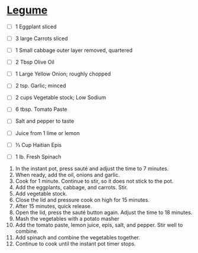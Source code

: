 # [Legume](https://www.savorythoughts.com/haitian-legume-eggplant-stew/#recipe)

- [ ] 1 Eggplant sliced
- [ ] 3 large Carrots sliced
- [ ] 1 Small cabbage outer layer removed, quartered
- [ ] 2 Tbsp Olive Oil
- [ ] 1 Large Yellow Onion; roughly chopped
- [ ] 2 tsp. Garlic; minced
- [ ] 2 cups Vegetable stock; Low Sodium
- [ ] 6 tbsp. Tomato Paste
- [ ] Salt and pepper to taste
- [ ] Juice from 1 lime or lemon
- [ ] ⅓ Cup Haitian Epis
- [ ] 1 lb. Fresh Spinach


1. In the instant pot, press sauté and adjust the time to 7 minutes. 
2. When ready, add the oil, onions and garlic.
3. Cook for 1 minute. Continue to stir, so it does not stick to the pot.
4. Add the eggplants, cabbage, and carrots. Stir.
5. Add vegetable stock.
6. Close the lid and pressure cook on high for 15 minutes.
7. After 15 minutes, quick release.
8. Open the lid, press the sauté button again. Adjust the time to 18 minutes.
9. Mash the vegetables with a potato masher
10. Add the tomato paste, lemon juice, epis, salt, and pepper. Stir well to combine.
11. Add spinach and combine the vegetables together.
12. Continue to cook until the instant pot timer stops.